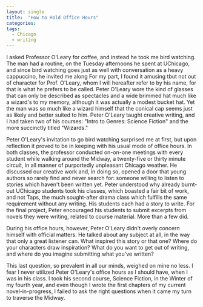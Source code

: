 ```yaml
---
layout: single
title:  "How to Hold Office Hours"
categories: 
tags:
  - Chicago
  - writing
---
```


I asked Professor O'Leary for coffee, and instead he took me bird watching. The man had a routine,
on the Tuesday afternoons he spent at UChicago, and since bird watching goes just as well with
conversation as a heavy cappuccino, he invited me along For my part, I found it amusing tbut not
out of character for Prof. O'Leary, whom I will hereafter refer to by his name, for that is what he
prefers to be called. Peter O'Leary wore the kind of glasses that can only be described as
spectacles and a wide brimmed hat much like a wizard's to my memory, although it was actually a
modest bucket hat. Yet the man was so much like a wizard himself that the conical cap seems just as
likely and better suited to him. Peter O'Leary taught creative writing, and I had taken two of his
courses: "Intro to Genres: Science Fiction" and the more succinctly titled "Wizards."

Peter O'Leary's invitation to go bird watching surprised me at first, but upon reflection it proved
to be in keeping with his usual mode of office hours. In both classes, the professor conducted
on-on-one meetings with every student while walking around the Midway, a twenty-five or thirty
minute circuit, in all manner of purportedly unpleasant Chicago weather. He discussed our creative
work and, in doing so, opened a door that young authors so rarely find and never search for:
someone willing to listen to stories which haven't been written yet. Peter understood why already
burnt-out UChicago students took his classes, which boasted a fair bit of work, and not Taps, the
much sought-after drama class which fulfills the same requirement without any writing. His students
each had a story to write. For the final project, Peter encouraged his students to submit excerpts
from novels they were writing, related to course material. More than a few did.

During his office hours, however, Peter O'Leary didn't overly concern himself with official
matters. He talked about any subject at all, in the way that only a great listener can. What
inspired this story or that one? Where do your characters draw inspiration? What do you want to get
out of writing, and where do you imagine submitting what you've written?

This last question, so prevalent in all our minds, weighed on mine no less. I fear I never utilized
Peter O'Leary's office hours as I should have, when I was in his class. I took his second course,
Science Fiction, in the Winter of my fourth year, and even though I wrote the first chapters of my
current novel-in-progress, I failed to ask the right questions when it came my turn to traverse the
Midway.
